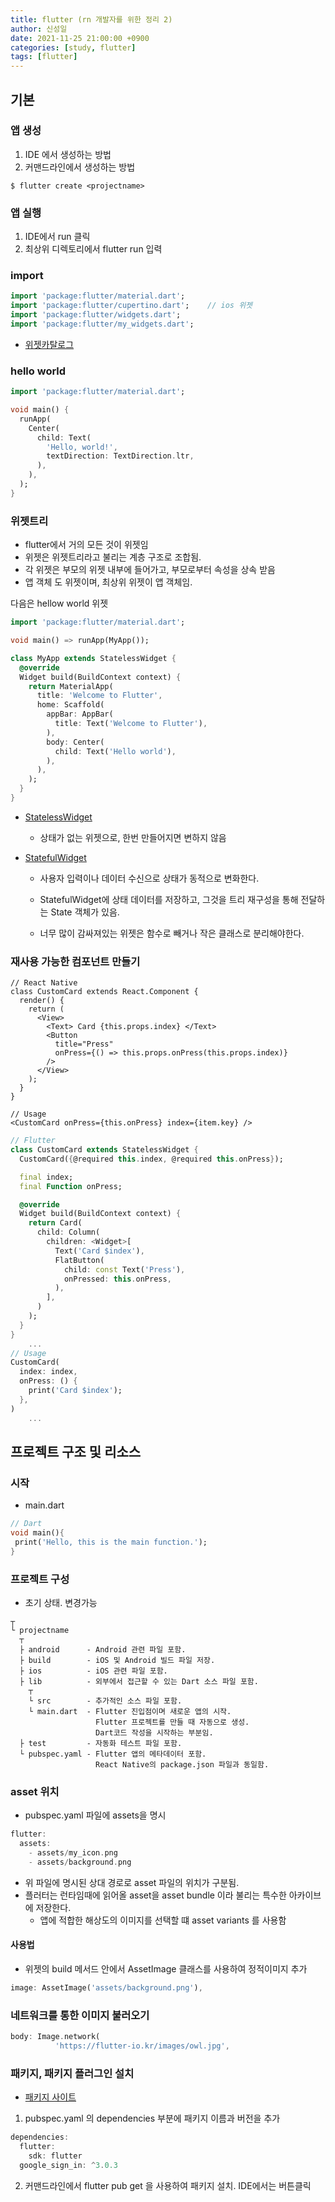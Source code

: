 ```yaml
---
title: flutter (rn 개발자를 위한 정리 2)
author: 신성일
date: 2021-11-25 21:00:00 +0900
categories: [study, flutter]
tags: [flutter]
---
```


## 기본

### 앱 생성

1. IDE 에서 생성하는 방법
2. 커맨드라인에서 생성하는 방법

```
$ flutter create <projectname>
```

### 앱 실행

1. IDE에서 run 클릭
2. 최상위 디렉토리에서 flutter run 입력

### import

```dart
import 'package:flutter/material.dart';
import 'package:flutter/cupertino.dart'; 	// ios 위젯
import 'package:flutter/widgets.dart';
import 'package:flutter/my_widgets.dart';
```

- [위젯카탈로그](https://flutter-ko.dev/docs/development/ui/widgets)

### hello world

```dart
import 'package:flutter/material.dart';

void main() {
  runApp(
    Center(
      child: Text(
        'Hello, world!',
        textDirection: TextDirection.ltr,
      ),
    ),
  );
}
```

### 위젯트리

- flutter에서 거의 모든 것이 위젯임
- 위젯은 위젯트리라고 불리는 계층 구조로 조합됨.
- 각 위젯은 부모의 위젯 내부에 들어가고, 부모로부터 속성을 상속 받음
- 앱 객체 도 위젯이며, 최상위 위젯이 앱 객체임.

다음은 hellow world 위젯

```dart
import 'package:flutter/material.dart';

void main() => runApp(MyApp());

class MyApp extends StatelessWidget {
  @override
  Widget build(BuildContext context) {
    return MaterialApp(
      title: 'Welcome to Flutter',
      home: Scaffold(
        appBar: AppBar(
          title: Text('Welcome to Flutter'),
        ),
        body: Center(
          child: Text('Hello world'),
        ),
      ),
    );
  }
}
```

- [StatelessWidget](https://api.flutter.dev/flutter/widgets/StatelessWidget-class.html)

  - 상태가 없는 위젯으로, 한번 만들어지면 변하지 않음

- [StatefulWidget](https://api.flutter.dev/flutter/widgets/StatefulWidget-class.html)

  - 사용자 입력이나 데이터 수신으로 상태가 동적으로 변화한다.

  - StatefulWidget에 상태 데이터를 저장하고, 그것을 트리 재구성을 통해 전달하는 State 객체가 있음.
  - 너무 많이 감싸져있는 위젯은 함수로 빼거나 작은 클래스로 분리해야한다.

### 재사용 가능한 컴포넌트 만들기

```react
// React Native
class CustomCard extends React.Component {
  render() {
    return (
      <View>
        <Text> Card {this.props.index} </Text>
        <Button
          title="Press"
          onPress={() => this.props.onPress(this.props.index)}
        />
      </View>
    );
  }
}

// Usage
<CustomCard onPress={this.onPress} index={item.key} />
```

```dart
// Flutter
class CustomCard extends StatelessWidget {
  CustomCard({@required this.index, @required this.onPress});

  final index;
  final Function onPress;

  @override
  Widget build(BuildContext context) {
    return Card(
      child: Column(
        children: <Widget>[
          Text('Card $index'),
          FlatButton(
            child: const Text('Press'),
            onPressed: this.onPress,
          ),
        ],
      )
    );
  }
}
    ...
// Usage
CustomCard(
  index: index,
  onPress: () {
    print('Card $index');
  },
)
    ...
```

## 프로젝트 구조 및 리소스

### 시작

- main.dart

```dart
// Dart
void main(){
 print('Hello, this is the main function.');
}
```

### 프로젝트 구성

- 초기 상태. 변경가능

```
┬
└ projectname
  ┬
  ├ android      - Android 관련 파일 포함.
  ├ build        - iOS 및 Android 빌드 파일 저장.
  ├ ios          - iOS 관련 파일 포함.
  ├ lib          - 외부에서 접근할 수 있는 Dart 소스 파일 포함.
    ┬
    └ src        - 추가적인 소스 파일 포함.
    └ main.dart  - Flutter 진입점이며 새로운 앱의 시작.
                   Flutter 프로젝트를 만들 때 자동으로 생성.
                   Dart코드 작성을 시작하는 부분임.
  ├ test         - 자동화 테스트 파일 포함.
  └ pubspec.yaml - Flutter 앱의 메타데이터 포함.
                   React Native의 package.json 파일과 동일함.
```

### asset 위치

- pubspec.yaml 파일에 assets을 명시

```dart
flutter:
  assets:
    - assets/my_icon.png
    - assets/background.png
```

- 위 파일에 명시된 상대 경로로 asset 파일의 위치가 구분됨.
- 플러터는 런타임때에 읽어올 asset을 asset bundle 이라 불리는 특수한 아카이브에 저장한다.
  - 앱에 적합한 해상도의 이미지를 선택할 떄 asset variants 를 사용함

#### 사용법

- 위젯의 build 메서드 안에서 AssetImage 클래스를 사용하여 정적이미지 추가

```dart
image: AssetImage('assets/background.png'),
```

### 네트워크를 통한 이미지 불러오기

```dart
body: Image.network(
          'https://flutter-io.kr/images/owl.jpg',
```

### 패키지, 패키지 플러그인 설치

- [패키지 사이트](https://pub.dev/flutter/packages)

1. pubspec.yaml 의 dependencies 부분에 패키지 이름과 버전을 추가

```dart
dependencies:
  flutter:
    sdk: flutter
  google_sign_in: ^3.0.3
```

2. 커맨드라인에서 flutter pub get 을 사용하여 패키지 설치. IDE에서는 버튼클릭
